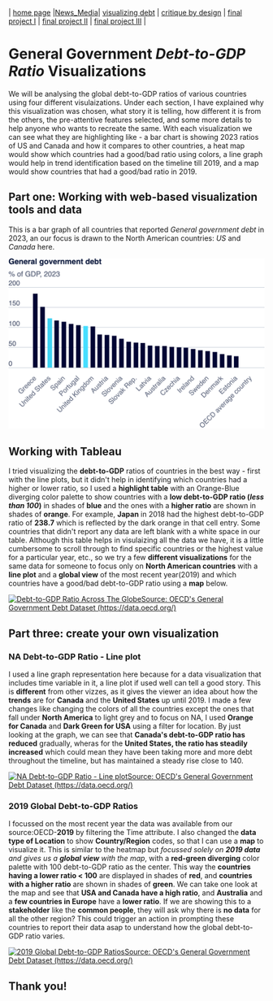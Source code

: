| [home page](https://hjayanne.github.io/Portfolio_hjayanne/) |[News_Media](newsdemo)| [visualizing debt](visualizing-government-debt) | [critique by design](critique-by-design) | [final project I](final-project-part-one) | [final project II](final-project-part-two) | [final project III](final-project-part-three) |

# General Government _Debt-to-GDP Ratio_ Visualizations
We will be analysing the global debt-to-GDP ratios of various countries using four different visulaizations. Under each section, I have explained why this visualization was chosen, what story it is telling, how different it is from the others, the pre-attentive features selected, and some more details to help anyone who wants to recreate the same. With each visualization we can see what they are highlighting like - a bar chart is showing 2023 ratios of US and Canada and how it compares to other countries, a heat map would show which countries had a good/bad ratio using colors, a line graph would help in trend identification based on the timeline till 2019, and a map would show countries that had a good/bad ratio in 2019.

## Part one: Working with web-based visualization tools and data
This is a bar graph of all countries that reported _General government debt_ in 2023, an our focus is drawn to the North American countries: _US_ and _Canada_ here.

<img src="images/North_America.png" width="800"/> 

## Working with Tableau
I tried visualizing the **debt-to-GDP** ratios of countries in the best way - first with the line plots, but it didn't help in identifying which countries had a higher or lower ratio, so I used a **highlight table** with an Orange-Blue diverging color palette to show countries with a **low debt-to-GDP ratio (_less than 100_)** in shades of **blue** and the ones with a **higher ratio** are shown in shades of **orange**. For example, **Japan** in 2018 had the highest debt-to-GDP ratio of **238.7** which is reflected by the dark orange in that cell entry. Some countries that didn't report any data are left blank with a white space in our table. Although this table helps in visulaizing all the data we have, it is a little cumbersome to scroll through to find specific countries or the highest value for a particular year, etc., so we try a few **different visualizations** for the same data for someone to focus only on **North American countries** with a **line plot** and a **global view** of the most recent year(2019) and which countries have a good/bad debt-to-GDP ratio using a **map** below.

<div class='tableauPlaceholder' id='viz1730591501333' style='position: relative'><noscript><a href='#'><img alt='Debt-to-GDP Ratio Across The GlobeSource: OECD&#39;s General Government Debt Dataset (https:&#47;&#47;data.oecd.org&#47;) ' src='https:&#47;&#47;public.tableau.com&#47;static&#47;images&#47;Go&#47;Govt_Debt_Visualization&#47;Debt-to-GDPRatioAcrossTheGlobe&#47;1_rss.png' style='border: none' /></a></noscript><object class='tableauViz'  style='display:none;'><param name='host_url' value='https%3A%2F%2Fpublic.tableau.com%2F' /> <param name='embed_code_version' value='3' /> <param name='site_root' value='' /><param name='name' value='Govt_Debt_Visualization&#47;Debt-to-GDPRatioAcrossTheGlobe' /><param name='tabs' value='no' /><param name='toolbar' value='yes' /><param name='static_image' value='https:&#47;&#47;public.tableau.com&#47;static&#47;images&#47;Go&#47;Govt_Debt_Visualization&#47;Debt-to-GDPRatioAcrossTheGlobe&#47;1.png' /> <param name='animate_transition' value='yes' /><param name='display_static_image' value='yes' /><param name='display_spinner' value='yes' /><param name='display_overlay' value='yes' /><param name='display_count' value='yes' /><param name='language' value='en-US' /><param name='filter' value='publish=yes' /></object></div>                
<script type='text/javascript'>                    
  var divElement = document.getElementById('viz1730591501333');                    
  var vizElement = divElement.getElementsByTagName('object')[0];                    
  vizElement.style.width='100%';vizElement.style.height=(divElement.offsetWidth*0.75)+'px'; 
  var scriptElement = document.createElement('script');                    
  scriptElement.src = 'https://public.tableau.com/javascripts/api/viz_v1.js';               
  vizElement.parentNode.insertBefore(scriptElement, vizElement);                
</script>

## Part three: create your own visualization

### NA Debt-to-GDP Ratio - Line plot
I used a line graph representation here because for a data visualization that includes time variable in it, a line plot if used well can tell a good story. This is **different** from other vizzes, as it gives the viewer an idea about how the **trends** are for **Canada** and the **United States** up until 2019. I made a few changes like changing the colors of all the countries except the ones that fall under **North America** to light grey and to focus on NA, I used **Orange for Canada** and **Dark Green for USA** using a filter for location. By just looking at the graph, we can see that **Canada's debt-to-GDP ratio has reduced** gradually, wheras for the **United States, the ratio has steadily increased** which could mean they have been taking more and more debt throughout the timeline, but has maintained a steady rise close to 140. 

<div class='tableauPlaceholder' id='viz1730594245897' style='position: relative'><noscript><a href='#'><img alt='NA Debt-to-GDP Ratio - Line plotSource: OECD&#39;s General Government Debt Dataset (https:&#47;&#47;data.oecd.org&#47;) ' src='https:&#47;&#47;public.tableau.com&#47;static&#47;images&#47;NA&#47;NADebt-to-GDPRatio-Lineplot&#47;NADebt-to-GDPRatio-Lineplot&#47;1_rss.png' style='border: none' /></a></noscript><object class='tableauViz'  style='display:none;'><param name='host_url' value='https%3A%2F%2Fpublic.tableau.com%2F' /> <param name='embed_code_version' value='3' /> <param name='site_root' value='' /><param name='name' value='NADebt-to-GDPRatio-Lineplot&#47;NADebt-to-GDPRatio-Lineplot' /><param name='tabs' value='no' /><param name='toolbar' value='yes' /><param name='static_image' value='https:&#47;&#47;public.tableau.com&#47;static&#47;images&#47;NA&#47;NADebt-to-GDPRatio-Lineplot&#47;NADebt-to-GDPRatio-Lineplot&#47;1.png' /> <param name='animate_transition' value='yes' /><param name='display_static_image' value='yes' /><param name='display_spinner' value='yes' /><param name='display_overlay' value='yes' /><param name='display_count' value='yes' /><param name='language' value='en-US' /><param name='filter' value='publish=yes' /></object></div>                
<script type='text/javascript'>                    
  var divElement = document.getElementById('viz1730594245897');                    
  var vizElement = divElement.getElementsByTagName('object')[0];                    
  vizElement.style.width='100%';vizElement.style.height=(divElement.offsetWidth*0.75)+'px'  
  var scriptElement = document.createElement('script');                    
  scriptElement.src = 'https://public.tableau.com/javascripts/api/viz_v1.js';               
  vizElement.parentNode.insertBefore(scriptElement, vizElement);                
</script>

### 2019 Global Debt-to-GDP Ratios
I focussed on the most recent year the data was available from our source:OECD-**2019** by filtering the Time attribute. I also changed the **data type of Location** to show **Country/Region** codes, so that I can use a **map** to visualize it. This is similar to the heatmap but _focussed solely on **2019 data** and gives us a **global view** with the map_, with a **red-green diverging** color palette with 100 debt-to-GDP ratio as the center. This way the **countries having a lower ratio < 100** are displayed in shades of **red**, and **countries with a higher ratio** are shown in shades of **green**. We can take one look at the map and see that **USA and Canada have a high ratio**, and **Australia** and a **few countries in Europe** have a **lower ratio**. If we are showing this to a **stakeholder** like the **common people**, they will ask why there is **no data** for all the other region? This could trigger an action in prompting these countries to report their data asap to understand how the global debt-to-GDP ratio varies. 

<div class='tableauPlaceholder' id='viz1730594381700' style='position: relative'><noscript><a href='#'><img alt='2019 Global Debt-to-GDP RatiosSource: OECD&#39;s General Government Debt Dataset (https:&#47;&#47;data.oecd.org&#47;) ' src='https:&#47;&#47;public.tableau.com&#47;static&#47;images&#47;20&#47;2019GlobalDebt-to-GDPRatios&#47;2019GlobalDebt-to-GDPRatios&#47;1_rss.png' style='border: none' /></a></noscript><object class='tableauViz'  style='display:none;'><param name='host_url' value='https%3A%2F%2Fpublic.tableau.com%2F' /> <param name='embed_code_version' value='3' /> <param name='site_root' value='' /><param name='name' value='2019GlobalDebt-to-GDPRatios&#47;2019GlobalDebt-to-GDPRatios' /><param name='tabs' value='no' /><param name='toolbar' value='yes' /><param name='static_image' value='https:&#47;&#47;public.tableau.com&#47;static&#47;images&#47;20&#47;2019GlobalDebt-to-GDPRatios&#47;2019GlobalDebt-to-GDPRatios&#47;1.png' /> <param name='animate_transition' value='yes' /><param name='display_static_image' value='yes' /><param name='display_spinner' value='yes' /><param name='display_overlay' value='yes' /><param name='display_count' value='yes' /><param name='language' value='en-US' /><param name='filter' value='publish=yes' /></object></div>                
<script type='text/javascript'>                    
  var divElement = document.getElementById('viz1730594381700');                    
  var vizElement = divElement.getElementsByTagName('object')[0];                    
  vizElement.style.width='100%';vizElement.style.height=(divElement.offsetWidth*0.75)+'px'; 
  var scriptElement = document.createElement('script');                    
  scriptElement.src = 'https://public.tableau.com/javascripts/api/viz_v1.js';   
  vizElement.parentNode.insertBefore(scriptElement, vizElement);                
</script>

## Thank you!
